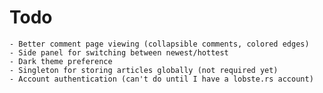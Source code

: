 # Todo
    - Better comment page viewing (collapsible comments, colored edges)
    - Side panel for switching between newest/hottest
    - Dark theme preference
    - Singleton for storing articles globally (not required yet)
    - Account authentication (can't do until I have a lobste.rs account)

